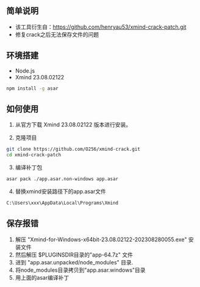 ## 简单说明
- 该工具衍生自：https://github.com/henryau53/xmind-crack-patch.git
- 修复crack之后无法保存文件的问题

## 环境搭建

- Node.js
- Xmind 23.08.02122

```bash
npm install -g asar
```

## 如何使用

1. 从官方下载 Xmind 23.08.02122 版本进行安装。

2. 克隆项目

```bash
git clone https://github.com/O256/xmind-crack.git
cd xmind-crack-patch
```

3. 编译补丁包

```bash
asar pack ./app.asar.non-windows app.asar
```

4. 替换xmind安装路径下的app.asar文件

```bat
C:\Users\xxx\AppData\Local\Programs\Xmind
```

## 保存报错
1. 解压 "Xmind-for-Windows-x64bit-23.08.02122-202308280055.exe" 安装文件
2. 然后解压 $PLUGINSDIR目录的"app-64.7z" 文件
3. 进到 "app.asar.unpacked/node_modules" 目录.
4. 将node_modules目录拷贝到"app.asar.windows"目录
5. 用上面的asar编译补丁
